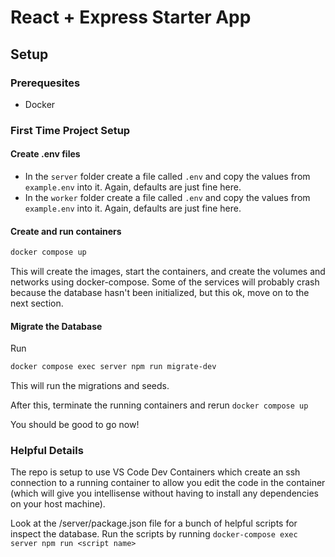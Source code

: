 # React + Express Starter App
## Setup
### Prerequesites
- Docker

### First Time Project Setup
#### Create .env files
- In the `server` folder create a file called `.env` and copy the values from `example.env` into it. Again, defaults are just fine here.
- In the `worker` folder create a file called `.env` and copy the values from `example.env` into it. Again, defaults are just fine here.

#### Create and run containers
```bash
docker compose up
```

This will create the images, start the containers, and create the volumes and networks using docker-compose. Some of the services will probably crash because the database hasn't been initialized, but this ok, move on to the next section.

#### Migrate the Database
Run
```bash
docker compose exec server npm run migrate-dev
```
This will run the migrations and seeds.

After this, terminate the running containers and rerun `docker compose up`

You should be good to go now!

### Helpful Details
The repo is setup to use VS Code Dev Containers which create an ssh connection to a running container to allow you edit the code in the container (which will give you intellisense without having to install any dependencies on your host machine).

Look at the /server/package.json file for a bunch of helpful scripts for inspect the database. Run the scripts by running `docker-compose exec server npm run <script name>`



